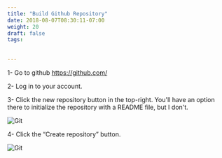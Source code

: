 ```yaml
---
title: "Build Github Repository"
date: 2018-08-07T08:30:11-07:00
weight: 20
draft: false
tags:
 
  
---
```


1- Go to github https://github.com/

2- Log in to your account.

3- Click the new repository button in the top-right. You'll have an option there to initialize the repository with a README file, but I don't.

![Git](/images/mfe/create-git-repo.png?classes=border,shadow)

4- Click the “Create repository” button.

![Git](/images/mfe/git-repo-public.png?classes=border,shadow)
